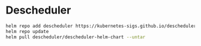 # Descheduler

```bash
helm repo add descheduler https://kubernetes-sigs.github.io/descheduler/
helm repo update
helm pull descheduler/descheduler-helm-chart --untar 
```
